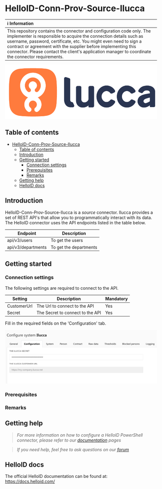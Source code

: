 
# HelloID-Conn-Prov-Source-Ilucca


| :information_source: Information |
|:---------------------------|
| This repository contains the connector and configuration code only. The implementer is responsible to acquire the connection details such as username, password, certificate, etc. You might even need to sign a contract or agreement with the supplier before implementing this connector. Please contact the client's application manager to coordinate the connector requirements. |

<p align="center">
  <img src="https://github.com/Tools4everBV/HelloID-Conn-Prov-Source-Ilucca/blob/main/assets/lucca.png">
</p>

## Table of contents

- [HelloID-Conn-Prov-Source-Ilucca](#helloid-conn-prov-source-ilucca)
  - [Table of contents](#table-of-contents)
  - [Introduction](#introduction)
  - [Getting started](#getting-started)
    - [Connection settings](#connection-settings)
    - [Prerequisites](#prerequisites)
    - [Remarks](#remarks)
  - [Getting help](#getting-help)
  - [HelloID docs](#helloid-docs)

## Introduction

HelloID-Conn-Prov-Source-Ilucca is a _source_ connector. Ilucca provides a set of REST API's that allow you to programmatically interact with its data. The HelloID connector uses the API endpoints listed in the table below.

| Endpoint     			| Description				|
| ----------------- 	| ----------------------	|
| api/v3/users 			| To get the users			|
| api/v3/departments 	| To get the departments	|

## Getting started

### Connection settings

The following settings are required to connect to the API.

| Setting      	| Description                       | Mandatory   |
| ------------ 	| -----------                       | ----------- |
| CustomerUrl	| The Url to connect to the API 	| Yes         |
| Secret  		| The Secret to connect to the API 	| Yes         |

Fill in the required fields on the 'Configuration' tab.
<p align="left">
  <img src="https://github.com/Tools4everBV/HelloID-Conn-Prov-Source-Ilucca/raw/main/assets/Config.png" width="800">
</p>


### Prerequisites

### Remarks


## Getting help

> _For more information on how to configure a HelloID PowerShell connector, please refer to our [documentation](https://docs.helloid.com/hc/en-us/articles/360012557600-Configure-a-custom-PowerShell-source-system) pages_

> _If you need help, feel free to ask questions on our [forum](https://forum.helloid.com)_

## HelloID docs

The official HelloID documentation can be found at: https://docs.helloid.com/
